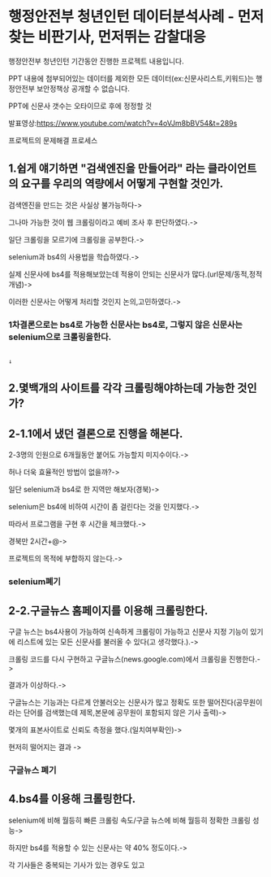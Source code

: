 # 행정안전부 청년인턴 데이터분석사례 - 먼저찾는 비판기사, 먼저뛰는 감찰대응

행정안전부 청년인턴 기간동안 진행한 프로젝트 내용입니다.

PPT 내용에 첨부되어있는 데이터를 제외한 모든 데이터(ex:신문사리스트,키워드)는 행정안전부 보안정책상 공개할 수 없습니다.

PPT에 신문사 갯수는 오타이므로 후에 정정할 것

발표영상:https://www.youtube.com/watch?v=4oVJm8bBV54&t=289s


프로젝트의 문제해결 프로세스
## 1.쉽게 얘기하면 "검색엔진을 만들어라" 라는 클라이언트의 요구를 우리의 역량에서 어떻게 구현할 것인가.

검색엔진을 만드는 것은 사실상 불가능하다->

그나마 가능한 것이 웹 크롤링이라고 예비 조사 후 판단하였다.->

일단 크롤링을 모르기에 크롤링을 공부한다.->

selenium과 bs4의 사용법을 학습하였다.->

실제 신문사에 bs4를 적용해보았는데 적용이 안되는 신문사가 많다.(url문제/동적,정적개념)->

이러한 신문사는 어떻게 처리할 것인지 논의,고민하였다.->

### 1차결론으로는 bs4로 가능한 신문사는 bs4로, 그렇지 않은 신문사는 selenium으로 크롤링을한다.

                                                                                                        ↓

## 2.몇백개의 사이트를 각각 크롤링해야하는데 가능한 것인가?
## 2-1.1에서 냈던 결론으로 진행을 해본다.

2-3명의 인원으로 6개월동안 붙어도 가능할지 미지수이다.->

허나 더욱 효율적인 방법이 없을까?->

일단 selenium과 bs4로 한 지역만 해보자(경북)->

selenium은 bs4에 비하여 시간이 좀 걸린다는 것을 인지했다.->

따라서 프로그램을 구현 후 시간을 체크했다.->

경북만 2시간+@->

프로젝트의 목적에 부합하지 않는다.->

### selenium폐기


## 2-2.구글뉴스 홈페이지를 이용해 크롤링한다.

구글 뉴스는 bs4사용이 가능하여 신속하게 크롤링이 가능하고 신문사 지정 기능이 있기에 리스트에 있는 모든 신문사를 불러올 수 있다(고 생각했다.).->

크롤링 코드를 다시 구현하고 구글뉴스(news.google.com)에서 크롤링을 진행한다.->

결과가 이상하다.->

구글뉴스는 기능과는 다르게 안불러오는 신문사가 많고 정확도 또한 떨어진다(공무원이라는 단어를 검색했는데 제목,본문에 공무원이 포함되지 않은 기사 출력)->

몇개의 표본사이트로 신뢰도 측정을 했다.(일치여부확인)->

현저히 떨어지는 결과 ->

### 구글뉴스 폐기

## 4.bs4를 이용해 크롤링한다.

selenium에 비해 월등히 빠른 크롤링 속도/구글 뉴스에 비해 월등히 정확한 크롤링 성능->

하지만 bs4를 적용할 수 있는 신문사는 약 40% 정도이다.->

각 기사들은 중복되는 기사가 있는 경우도 있고






